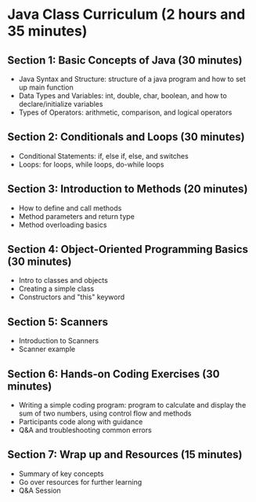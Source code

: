 # Java Class Curriculum (2 hours and 35 minutes)
## Section 1: Basic Concepts of Java (30 minutes)
- Java Syntax and Structure: structure of a java program and how to set up main function
- Data Types and Variables: int, double, char, boolean, and how to declare/initialize variables 
- Types of Operators: arithmetic, comparison, and logical operators

## Section 2: Conditionals and Loops (30 minutes)
- Conditional Statements: if, else if, else, and switches 
- Loops: for loops, while loops, do-while loops

## Section 3: Introduction to Methods (20 minutes)
- How to define and call methods 
- Method parameters and return type
- Method overloading basics

## Section 4: Object-Oriented Programming Basics (30 minutes)
- Intro to classes and objects
- Creating a simple class
- Constructors and "this" keyword

## Section 5: Scanners
- Introduction to Scanners
- Scanner example

## Section 6: Hands-on Coding Exercises (30 minutes)
- Writing a simple coding program: program to calculate and display the sum of two numbers, using control flow and methods
- Participants code along with guidance
- Q&A and troubleshooting common errors

## Section 7: Wrap up and Resources (15 minutes) 
- Summary of key concepts
- Go over resources for further learning
- Q&A Session

